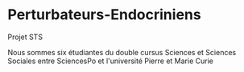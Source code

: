 # Perturbateurs-Endocriniens
Projet STS

Nous sommes six étudiantes du double cursus Sciences et Sciences Sociales entre SciencesPo et l'université Pierre et Marie Curie
